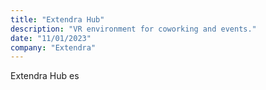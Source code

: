 ```yaml
---
title: "Extendra Hub"
description: "VR environment for coworking and events."
date: "11/01/2023"
company: "Extendra"
---
```

Extendra Hub es